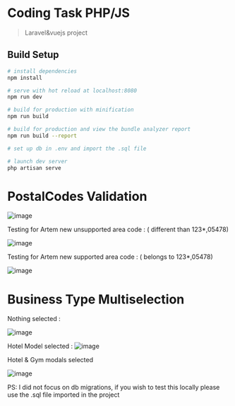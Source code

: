 # Coding Task PHP/JS

> Laravel&vuejs project

## Build Setup

``` bash
# install dependencies
npm install

# serve with hot reload at localhost:8080
npm run dev

# build for production with minification
npm run build

# build for production and view the bundle analyzer report
npm run build --report

# set up db in .env and import the .sql file

# launch dev server
php artisan serve
```

# PostalCodes Validation
![image](https://user-images.githubusercontent.com/55706752/120868455-66797680-c594-11eb-801f-50ca2d0542e6.png)

Testing for Artem new unsupported area code : ( different than 123*,05478)

![image](https://user-images.githubusercontent.com/55706752/120868548-93c62480-c594-11eb-87f2-d242d1e569da.png)

Testing for Artem new supported area code : ( belongs to 123*,05478)

![image](https://user-images.githubusercontent.com/55706752/120868999-a2f9a200-c595-11eb-8473-3ee0456a135e.png)

# Business Type Multiselection

Nothing selected : 

![image](https://user-images.githubusercontent.com/55706752/120869306-b00e9500-c585-11eb-86bc-a8142d02ee71.png)


Hotel Model selected :
![image](https://user-images.githubusercontent.com/55706752/120869378-e1876080-c585-11eb-9400-09ed0bd66420.png)

Hotel & Gym modals selected

![image](https://user-images.githubusercontent.com/55706752/120869361-d2081780-c585-11eb-86d0-eb734198a126.png)



PS: I did not focus on db migrations, if you wish to test this locally please use the .sql file imported in the project
